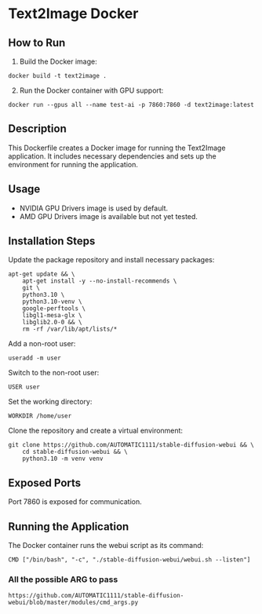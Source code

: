 # Text2Image Docker

## How to Run
1. Build the Docker image:
 ```
 docker build -t text2image .
```
2. Run the Docker container with GPU support:

```
docker run --gpus all --name test-ai -p 7860:7860 -d text2image:latest
```
## Description
This Dockerfile creates a Docker image for running the Text2Image application. It includes necessary dependencies and sets up the environment for running the application.

## Usage
- NVIDIA GPU Drivers image is used by default.
- AMD GPU Drivers image is available but not yet tested.
## Installation Steps
Update the package repository and install necessary packages:

```
apt-get update && \
    apt-get install -y --no-install-recommends \
    git \
    python3.10 \
    python3.10-venv \
    google-perftools \
    libgl1-mesa-glx \
    libglib2.0-0 && \
    rm -rf /var/lib/apt/lists/*
```
Add a non-root user:

```
useradd -m user
```
Switch to the non-root user:

```
USER user
```
Set the working directory:

```
WORKDIR /home/user
```
Clone the repository and create a virtual environment:

```
git clone https://github.com/AUTOMATIC1111/stable-diffusion-webui && \
    cd stable-diffusion-webui && \
    python3.10 -m venv venv
```
## Exposed Ports
Port 7860 is exposed for communication.
## Running the Application
The Docker container runs the webui script as its command:

```
CMD ["/bin/bash", "-c", "./stable-diffusion-webui/webui.sh --listen"]
```

### All the possible ARG to pass
```
https://github.com/AUTOMATIC1111/stable-diffusion-webui/blob/master/modules/cmd_args.py
```
